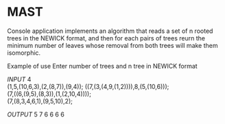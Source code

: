 # MAST
Console application implements an algorithm that reads a set of n rooted trees in the NEWICK format, and then for each pairs of trees reurn the minimum number of leaves whose removal from both trees will make them isomorphic.


Example of use
Enter number of trees and n tree in NEWICK format

*INPUT*
4					                                
(1,5,(10,6,3),(2,(8,7)),(9,4));
((7,(3,(4,9,(1,2)))),8,(5,(10,6)));  
(7,((6,(9,5),(8,3)),(1,(2,10,4))));  
(7,(8,3,4,6,1),(9,5,10),2);  

*OUTPUT*
5
7
6
6
6
6
